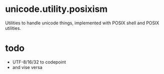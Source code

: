 # unicode.utility.posixism
Utilities to handle unicode things, implemented with POSIX shell and POSIX utilities.

# todo
- UTF-8/16/32 to codepoint
- and vise versa
